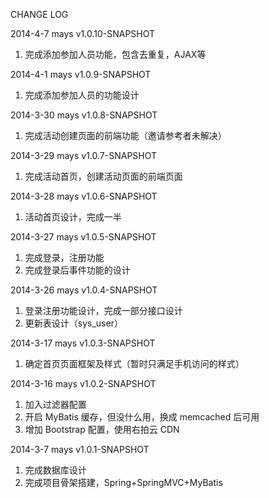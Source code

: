 CHANGE LOG

2014-4-7 mays v1.0.10-SNAPSHOT
1. 完成添加参加人员功能，包含去重复，AJAX等

2014-4-1 mays v1.0.9-SNAPSHOT
1. 完成添加参加人员的功能设计

2014-3-30 mays v1.0.8-SNAPSHOT
1. 完成活动创建页面的前端功能（邀请参考者未解决）

2014-3-29 mays v1.0.7-SNAPSHOT
1. 完成活动首页，创建活动页面的前端页面

2014-3-28 mays v1.0.6-SNAPSHOT
1. 活动首页设计，完成一半

2014-3-27 mays v1.0.5-SNAPSHOT
1. 完成登录，注册功能
2. 完成登录后事件功能的设计

2014-3-26 mays v1.0.4-SNAPSHOT
1. 登录注册功能设计，完成一部分接口设计
2. 更新表设计（sys_user）

2014-3-17 mays v1.0.3-SNAPSHOT
1. 确定首页页面框架及样式（暂时只满足手机访问的样式）

2014-3-16 mays v1.0.2-SNAPSHOT
1. 加入过滤器配置
2. 开启 MyBatis 缓存，但没什么用，换成 memcached 后可用
3. 增加 Bootstrap 配置，使用右拍云 CDN

2014-3-7 mays v1.0.1-SNAPSHOT
1. 完成数据库设计
2. 完成项目骨架搭建，Spring+SpringMVC+MyBatis